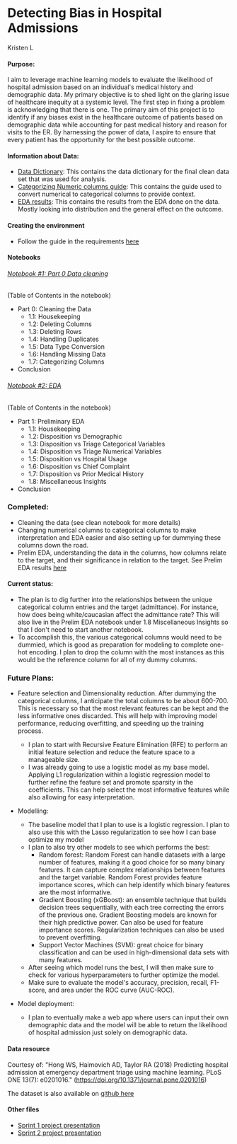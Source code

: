 # Detecting Bias in Hospital Admissions
Kristen L

#### Purpose: 

I aim to leverage machine learning models to evaluate the likelihood of hospital admission based on an individual's medical history and demographic data. My primary objective is to shed light on the glaring issue of healthcare inequity at a systemic level. The first step in fixing a problem is acknowledging that there is one. The primary aim of this project is to identify if any biases exist in the healthcare outcome of patients based on demographic data while accounting for past medical history and reason for visits to the ER. By harnessing the power of data, I aspire to ensure that every patient has the opportunity for the best possible outcome.

#### Information about Data: 
- [Data Dictionary](Docs/Data_Dictionary_for_Capstone-Final.pdf): This contains the data dictionary for the final clean data set that was used for analysis.
- [Categorizing Numeric columns guide](Docs/categorizing_col_guide.md): This contains the guide used to convert numerical to categorical columns to provide context.
- [EDA results](Docs/EDA_Results.md): This contains the results from the EDA done on the data. Mostly looking into distribution and the general effect on the outcome.

#### Creating the environment 
- Follow the guide in the requirements [here](Docs/requirements.txt)

#### Notebooks

###### [Notebook #1: Part 0 Data cleaning](Notebooks/Pt0-Clean.ipynb) 
(Table of Contents in the notebook)
- Part 0: Cleaning the Data
    - 1.1: Housekeeping
    - 1.2: Deleting Columns
    - 1.3: Deleting Rows
    - 1.4: Handling Duplicates
    - 1.5: Data Type Conversion
    - 1.6: Handling Missing Data
    - 1.7: Categorizing Columns
- Conclusion

###### [Notebook #2: EDA](Notebooks/Pt1-EDA.ipynb)
(Table of Contents in the notebook)
- Part 1: Preliminary EDA
    - 1.1: Housekeeping
    - 1.2: Disposition vs Demographic
    - 1.3: Disposition vs Triage Categorical Variables
    - 1.4: Disposition vs Triage Numerical Variables
    - 1.5: Disposition vs Hospital Usage
    - 1.6: Disposition vs Chief Complaint
    - 1.7: Disposition vs Prior Medical History
    - 1.8: Miscellaneous Insights
- Conclusion

### Completed:
- Cleaning the data (see clean notebook for more details) 
- Changing numerical columns to categorical columns to make interpretation and EDA easier and also setting up for dummying these columns down the road. 
- Prelim EDA, understanding the data in the columns, how columns relate to the target, and their significance in relation to the target. 
        See Prelim EDA results [here](Docs/EDA_Results.md)
  
#### Current status:
- The plan is to dig further into the relationships between the unique categorical column entries and the target (admittance). For instance, how does being white/caucasian affect the admittance rate? This will also live in the Prelim EDA notebook under 1.8 Miscellaneous Insights so that I don't need to start another notebook.
- To accomplish this, the various categorical columns would need to be dummied, which is good as preparation for modeling to complete one-hot encoding. I plan to drop the column with the most instances as this would be the reference column for all of my dummy columns.
  

### Future Plans: 
- Feature selection and Dimensionality reduction. After dummying the categorical columns, I anticipate the total columns to be about 600-700. This is necessary so that the most relevant features can be kept and the less informative ones discarded. This will help with improving model performance, reducing overfitting, and speeding up the training process.
    -  I plan to start with Recursive Feature Elimination (RFE) to perform an initial feature selection and reduce the feature space to a manageable size.
    -  I was already going to use a logistic model as my base model. Applying L1 regularization within a logistic regression model to further refine the feature set and promote sparsity in the coefficients. This can help select the most informative features while also allowing for easy interpretation.
      
- Modelling:
    - The baseline model that I plan to use is a logistic regression. I plan to also use this with the Lasso regularization to see how I can base optimize my model
    - I plan to also try other models to see which performs the best:
      - Random forest: Random Forest can handle datasets with a large number of features, making it a good choice for so many binary features. It can capture complex relationships between features and the target variable. Random Forest provides feature importance scores, which can help identify which binary features are the most informative.
      - Gradient Boosting (xGBoost): an ensemble technique that builds decision trees sequentially, with each tree correcting the errors of the previous one. Gradient Boosting models are known for their high predictive power. Can also be used for feature importance scores. Regularization techniques can also be used to prevent overfitting.
      - Support Vector Machines (SVM): great choice for binary classification and can be used in high-dimensional data sets with many features.
    - After seeing which model runs the best, I will then make sure to check for various hyperparameters to further optimize the model.
    - Make sure to evaluate the model's accuracy, precision, recall, F1-score, and area under the ROC curve (AUC-ROC).
      
- Model deployment:
    - I plan to eventually make a web app where users can input their own demographic data and the model will be able to return the likelihood of hospital admission just solely on demographic data. 

#### Data resource

Courtesy of:
 "Hong WS, Haimovich AD, Taylor RA (2018) Predicting hospital admission at emergency department triage using machine learning. PLoS ONE 13(7): e0201016." (https://doi.org/10.1371/journal.pone.0201016)

 The dataset is also available on [github here](https://github.com/yaleemmlc/admissionprediction)

#### Other files
- [Sprint 1 project presentation](Docs/KristenLo_Sprint1_Presentation.pdf)
- [Sprint 2 project presentation](Docs/KristenLo_Sprint2_Presentation.pdf)

